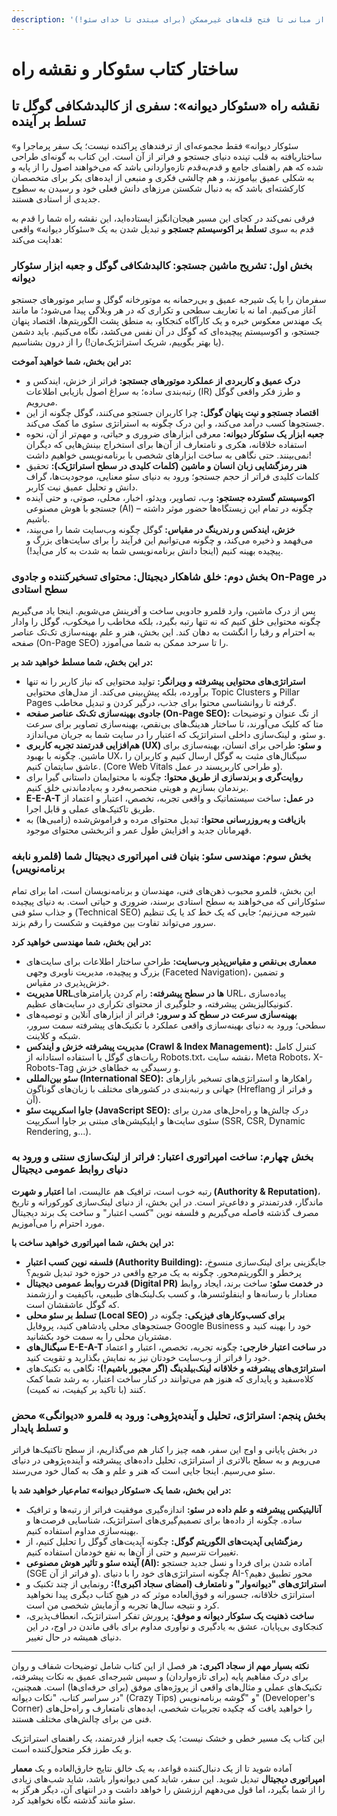```yaml
---
description: 'نقشه راه کتاب: از مبانی تا فتح قله‌های غیرممکن (برای مبتدی تا خدای سئو!)'
---
```


# ساختار کتاب سئوکار و نقشه راه

## نقشه راه «سئوکار دیوانه»: سفری از کالبدشکافی گوگل تا تسلط بر آینده

«سئوکار دیوانه» فقط مجموعه‌ای از ترفندهای پراکنده نیست؛ یک سفر پرماجرا و ساختاریافته به قلب تپنده دنیای جستجو و فراتر از آن است. این کتاب به گونه‌ای طراحی شده که هم راهنمای جامع و قدم‌به‌قدم تازه‌واردانی باشد که می‌خواهند اصول را از پایه و به شکلی عمیق بیاموزند، و هم چالشی فکری و منبعی از ایده‌های بکر برای متخصصان کارکشته‌ای باشد که به دنبال شکستن مرزهای دانش فعلی خود و رسیدن به سطوح جدیدی از استادی هستند.

فرقی نمی‌کند در کجای این مسیر هیجان‌انگیز ایستاده‌اید، این نقشه راه شما را قدم به قدم به سوی **تسلط بر اکوسیستم جستجو** و تبدیل شدن به یک «سئوکار دیوانه» واقعی هدایت می‌کند:

### بخش اول: تشریح ماشین جستجو: کالبدشکافی گوگل و جعبه ابزار سئوکار دیوانه

سفرمان را با یک شیرجه عمیق و بی‌رحمانه به موتورخانه گوگل و سایر موتورهای جستجو آغاز می‌کنیم. اما نه با تعاریف سطحی و تکراری که در هر وبلاگی پیدا می‌شود؛ ما مانند یک مهندس معکوس خبره و یک کارآگاه کنجکاو، به منطق پشت الگوریتم‌ها، اقتصاد پنهان جستجو، و اکوسیستم پیچیده‌ای که گوگل در آن نفس می‌کشد، نگاه می‌کنیم. باید دشمن (یا بهتر بگوییم، شریک استراتژیک‌مان!) را از درون بشناسیم.

**در این بخش، شما خواهید آموخت:**

* **درک عمیق و کاربردی از عملکرد موتورهای جستجو:** فراتر از خزش، ایندکس و رتبه‌بندی ساده؛ به سراغ اصول بازیابی اطلاعات (IR) و طرز فکر واقعی گوگل می‌رویم.
* **اقتصاد جستجو و نیت پنهان گوگل:** چرا کاربران جستجو می‌کنند، گوگل چگونه از این جستجوها کسب درآمد می‌کند، و این درک چگونه به استراتژی سئوی ما کمک می‌کند.
* **جعبه ابزار یک سئوکار دیوانه:** معرفی ابزارهای ضروری و حیاتی، و مهم‌تر از آن، نحوه استفاده خلاقانه، هکری و نامتعارف از آن‌ها برای استخراج بینش‌هایی که دیگران نمی‌بینند. حتی نگاهی به ساخت ابزارهای شخصی با برنامه‌نویسی خواهیم داشت!
* **هنر رمزگشایی زبان انسان و ماشین (کلمات کلیدی در سطح استراتژیک):** تحقیق کلمات کلیدی فراتر از حجم جستجو؛ ورود به دنیای سئو معنایی، موجودیت‌ها، گراف دانش و تحلیل عمیق نیت کاربر.
* **اکوسیستم گسترده جستجو:** وب، تصاویر، ویدئو، اخبار، محلی، صوتی، و حتی آینده جستجو با هوش مصنوعی (AI) – چگونه در تمام این زیستگاه‌ها حضور موثر داشته باشیم.
* **خزش، ایندکس و رندرینگ در مقیاس:** گوگل چگونه وب‌سایت شما را می‌بیند، می‌فهمد و ذخیره می‌کند، و چگونه می‌توانیم این فرآیند را برای سایت‌های بزرگ و پیچیده بهینه کنیم (اینجا دانش برنامه‌نویسی شما به شدت به کار می‌آید!).

### بخش دوم: خلق شاهکار دیجیتال: محتوای تسخیرکننده و جادوی On-Page در سطح استادی

پس از درک ماشین، وارد قلمرو جادویی ساخت و آفرینش می‌شویم. اینجا یاد می‌گیریم چگونه محتوایی خلق کنیم که نه تنها رتبه بگیرد، بلکه مخاطب را میخکوب، گوگل را وادار به احترام و رقبا را انگشت به دهان کند. این بخش، هنر و علم بهینه‌سازی تک‌تک عناصر صفحه (On-Page SEO) را تا سرحد ممکن به شما می‌آموزد.

**در این بخش، شما مسلط خواهید شد بر:**

* **استراتژی‌های محتوایی پیشرفته و ویرانگر:** تولید محتوایی که نیاز کاربر را نه تنها برآورده، بلکه پیش‌بینی می‌کند. از مدل‌های محتوایی Topic Clusters و Pillar Pages گرفته تا روانشناسی محتوا برای جذب، درگیر کردن و تبدیل مخاطب.
* **جادوی بهینه‌سازی تک‌تک عناصر صفحه (On-Page SEO):** از تگ عنوان و توضیحات متا که کلیک می‌آورند، تا ساختار هدینگ‌های بی‌نقص، بهینه‌سازی تصاویر برای سرعت و سئو، و لینک‌سازی داخلی استراتژیک که اعتبار را در سایت شما به جریان می‌اندازد.
* **هم‌افزایی قدرتمند تجربه کاربری (UX) و سئو:** طراحی برای انسان، بهینه‌سازی برای ماشین. چگونه با بهبود UX، سیگنال‌های مثبت به گوگل ارسال کنیم و کاربران را عاشق سایتمان کنیم. (Core Web Vitals و طراحی کاربرپسند در عمل).
* **روایت‌گری و برندسازی از طریق محتوا:** چگونه با محتوایمان داستانی گیرا برای برندمان بسازیم و هویتی منحصربه‌فرد و به‌یادماندنی خلق کنیم.
* **E-E-A-T در عمل:** ساخت سیستماتیک و واقعی تجربه، تخصص، اعتبار و اعتماد از طریق تاکتیک‌های عملی و قابل اجرا.
* **بازیافت و به‌روزرسانی محتوا:** تبدیل محتوای مرده و فراموش‌شده (زامبی‌ها) به قهرمانان جدید و افزایش طول عمر و اثربخشی محتوای موجود.

### بخش سوم: مهندسی سئو: بنیان فنی امپراتوری دیجیتال شما (قلمرو نابغه برنامه‌نویس)

این بخش، قلمرو محبوب ذهن‌های فنی، مهندسان و برنامه‌نویسان است، اما برای تمام سئوکارانی که می‌خواهند به سطح استادی برسند، ضروری و حیاتی است. به دنیای پیچیده و جذاب سئو فنی (Technical SEO) شیرجه می‌زنیم؛ جایی که یک خط کد یا یک تنظیم سرور می‌تواند تفاوت بین موفقیت و شکست را رقم بزند.

**در این بخش، شما مهندسی خواهید کرد:**

* **معماری بی‌نقص و مقیاس‌پذیر وب‌سایت:** طراحی ساختار اطلاعات برای سایت‌های بزرگ و پیچیده، مدیریت ناوبری وجهی (Faceted Navigation)، و تضمین خزش‌پذیری در مقیاس.
* **مدیریت URLها در سطح پیشرفته:** رام کردن پارامترهای URL، پیاده‌سازی کنونیکالیزیشن پیشرفته، و جلوگیری از محتوای تکراری در سایت‌های عظیم.
* **بهینه‌سازی سرعت در سطح کد و سرور:** فراتر از ابزارهای آنلاین و توصیه‌های سطحی؛ ورود به دنیای بهینه‌سازی واقعی عملکرد با تکنیک‌های پیشرفته سمت سرور، شبکه و کلاینت.
* **مدیریت پیشرفته خزش و ایندکس (Crawl & Index Management):** کنترل کامل ربات‌های گوگل با استفاده استادانه از Robots.txt، نقشه سایت، Meta Robots، X-Robots-Tag و رسیدگی به خطاهای خزش.
* **سئو بین‌المللی (International SEO):** راهکارها و استراتژی‌های تسخیر بازارهای جهانی و رتبه‌بندی در کشورهای مختلف با زبان‌های گوناگون (Hreflang و فراتر از آن).
* **جاوا اسکریپت سئو (JavaScript SEO):** درک چالش‌ها و راه‌حل‌های مدرن برای سئوی سایت‌ها و اپلیکیشن‌های مبتنی بر جاوا اسکریپت (SSR, CSR, Dynamic Rendering, و...).

### بخش چهارم: ساخت امپراتوری اعتبار: فراتر از لینک‌سازی سنتی و ورود به دنیای روابط عمومی دیجیتال

رتبه خوب است، ترافیک هم عالیست، اما **اعتبار و شهرت (Authority & Reputation)**، ماندگار، قدرتمندتر و دفاعی‌تر است. در این بخش، از دنیای لینک‌سازی کورکورانه و تاریخ مصرف گذشته فاصله می‌گیریم و فلسفه نوین "کسب اعتبار" و ساخت یک برند دیجیتال مورد احترام را می‌آموزیم.

**در این بخش، شما امپراتوری خواهید ساخت با:**

* **فلسفه نوین کسب اعتبار (Authority Building):** جایگزینی برای لینک‌سازی منسوخ، پرخطر و الگوریتم‌محور. چگونه به یک مرجع واقعی در حوزه خود تبدیل شویم؟
* **قدرت روابط عمومی دیجیتال (Digital PR) در خدمت سئو:** ساخت برند، ایجاد روابط معنادار با رسانه‌ها و اینفلوئنسرها، و کسب بک‌لینک‌های طبیعی، باکیفیت و ارزشمند که گوگل عاشقشان است.
* **تسلط بر سئو محلی (Local SEO) برای کسب‌وکارهای فیزیکی:** چگونه در جستجوهای محلی پادشاهی کنید، پروفایل Google Business خود را بهینه کنید و مشتریان محلی را به سمت خود بکشانید.
* **سیگنال‌های E-E-A-T در ساخت اعتبار خارجی:** چگونه تجربه، تخصص، اعتبار و اعتماد خود را فراتر از وب‌سایت خودتان نیز به نمایش بگذارید و تقویت کنید.
* **استراتژی‌های پیشرفته و خلاقانه لینک‌بیلدینگ (اگر مجبور باشیم!):** نگاهی به تکنیک‌های کلاه‌سفید و پایداری که هنوز هم می‌توانند در کنار ساخت اعتبار، به رشد شما کمک کنند (با تاکید بر کیفیت، نه کمیت).

### بخش پنجم: استراتژی، تحلیل و آینده‌پژوهی: ورود به قلمرو «دیوانگی» محض و تسلط پایدار

در بخش پایانی و اوج این سفر، همه چیز را کنار هم می‌گذاریم، از سطح تاکتیک‌ها فراتر می‌رویم و به سطح بالاتری از استراتژی، تحلیل داده‌های پیشرفته و آینده‌پژوهی در دنیای سئو می‌رسیم. اینجا جایی است که هنر و علم و هک به کمال خود می‌رسند.

**در این بخش، شما یک «سئوکار دیوانه» تمام‌عیار خواهید شد با:**

* **آنالیتیکس پیشرفته و علم داده در سئو:** اندازه‌گیری موفقیت فراتر از رتبه‌ها و ترافیک ساده. چگونه از داده‌ها برای تصمیم‌گیری‌های استراتژیک، شناسایی فرصت‌ها و بهینه‌سازی مداوم استفاده کنیم.
* **رمزگشایی آپدیت‌های الگوریتم گوگل:** چگونه آپدیت‌های گوگل را تحلیل کنیم، از تغییرات نترسیم و حتی از آن‌ها به نفع خودمان استفاده کنیم.
* **آینده سئو و تاثیر هوش مصنوعی (AI):** آماده شدن برای فردا و نسل جدید جستجو (SGE و فراتر از آن). چگونه استراتژی‌های خود را با دنیای AI-محور تطبیق دهیم؟
* **استراتژی‌های "دیوانه‌وار" و نامتعارف (امضای سجاد اکبری!):** رونمایی از چند تکنیک و استراتژی خلاقانه، جسورانه و فوق‌العاده موثر که در هیچ کتاب دیگری پیدا نخواهید کرد و نتیجه سال‌ها تجربه و آزمایش شخصی من است.
* **ساخت ذهنیت یک سئوکار دیوانه و موفق:** پرورش تفکر استراتژیک، انعطاف‌پذیری، کنجکاوی بی‌پایان، عشق به یادگیری و نوآوری مداوم برای باقی ماندن در اوج، در این دنیای همیشه در حال تغییر.

***

**نکته بسیار مهم از سجاد اکبری:** هر فصل از این کتاب شامل توضیحات شفاف و روان برای درک مفاهیم پایه (برای تازه‌واردان) و سپس شیرجه‌ای عمیق به نکات پیشرفته، تکنیک‌های عملی و مثال‌های واقعی از پروژه‌های موفق (برای حرفه‌ای‌ها) است. همچنین، در سراسر کتاب، "نکات دیوانه" (Crazy Tips) و "گوشه برنامه‌نویس" (Developer's Corner) را خواهید یافت که چکیده تجربیات شخصی، ایده‌های نامتعارف و راه‌حل‌های فنی من برای چالش‌های مختلف هستند.

این کتاب یک مسیر خطی و خشک نیست؛ یک جعبه ابزار قدرتمند، یک راهنمای استراتژیک و یک طرز فکر متحول‌کننده است.

آماده شوید تا از یک دنبال‌کننده قواعد، به یک خالق نتایج خارق‌العاده و یک **معمار امپراتوری دیجیتال** تبدیل شوید. این سفر، شاید کمی دیوانه‌وار باشد، شاید شب‌های زیادی را از شما بگیرد، اما قول می‌دههم ارزشش را خواهد داشت و در انتهای آن، دیگر هرگز به سئو مانند گذشته نگاه نخواهید کرد.
